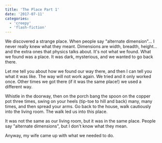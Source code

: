 ```yaml
---
title: 'The Place Part 1'
date: '2017-07-11'
categories:
  - 'creepy'
  - 'flash-fiction'
---
```


We discovered a strange place. When people say "alternate dimension"... I never
really knew what they meant. Dimensions are width, breadth, height... and the
extra ones that physics talks about. It's not what we found. What we found was a
place. It was dark, mysterious, and we wanted to go back there.

<!-- truncate -->

Let me tell you about how we found our way there, and then I can tell you what
it was like. The way will not work again. We tried and it only worked once.
Other times we got there (if it was the same place!) we used a different way.

Whistle in the doorway, then on the porch bang the spoon on the copper pot three
times, swing on your heels (tip-toe to hill and back) many, many times, and then
spread your arms. Go back to the house, walk cautiously into the living room.
The walk led us into this place.

It was not the same as our living room, but it was in the same place. People say
"alternate dimensions", but I don't know what they mean.

Anyway, my wife came up with what we needed to do.
